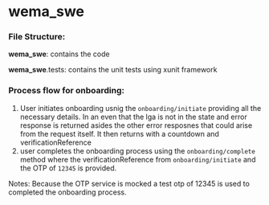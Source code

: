 # wema_swe

### File Structure: 
**wema_swe**: contains the code 

**wema_swe**.tests: contains the unit tests using xunit framework

### Process flow for onboarding: 
1. User initiates onboarding usnig the `onboarding/initiate` providing all the necessary details. In an even that the lga is not in the state and error response is returned asides the other error resposnes that could arise from the request itself. It then returns with a countdown and verificationReference 
2. user completes the onboarding process using the `onboarding/complete` method where the verificationReference from `onboarding/initiate` and the OTP of `12345` is provided. 




Notes: Because the OTP service is mocked a test otp of 12345 is used to completed the onboarding process. 
